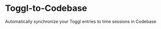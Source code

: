 Toggl-to-Codebase
=================

Automatically synchronize your Toggl entries to time sessions in Codebase